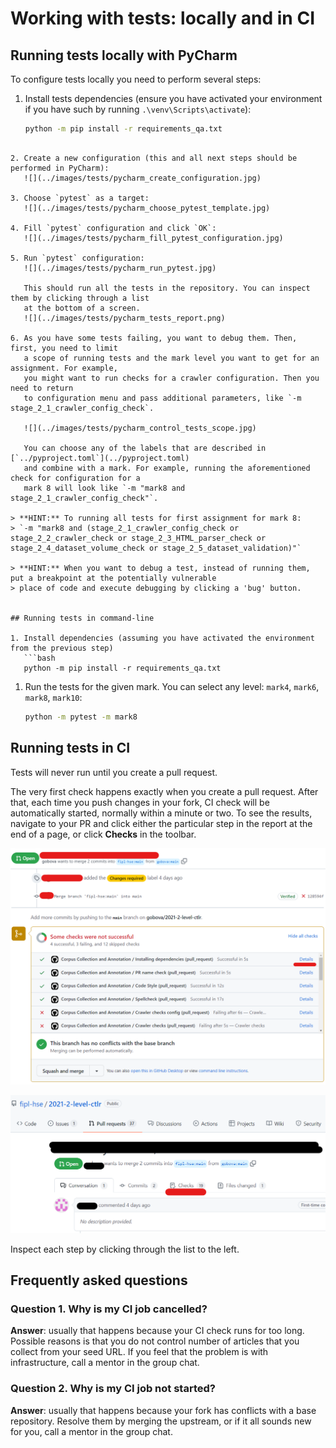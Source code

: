 # Working with tests: locally and in CI

## Running tests locally with PyCharm

To configure tests locally you need to perform several steps:

1. Install tests dependencies (ensure you have activated your environment if you have such by running
   `.\venv\Scripts\activate`):
   ```bash
   python -m pip install -r requirements_qa.txt
```

2. Create a new configuration (this and all next steps should be performed in PyCharm):
   ![](../images/tests/pycharm_create_configuration.jpg)

3. Choose `pytest` as a target:
   ![](../images/tests/pycharm_choose_pytest_template.jpg)

4. Fill `pytest` configuration and click `OK`:
   ![](../images/tests/pycharm_fill_pytest_configuration.jpg)

5. Run `pytest` configuration:
   ![](../images/tests/pycharm_run_pytest.jpg)
   
   This should run all the tests in the repository. You can inspect them by clicking through a list
   at the bottom of a screen.
   ![](../images/tests/pycharm_tests_report.png)

6. As you have some tests failing, you want to debug them. Then, first, you need to limit
   a scope of running tests and the mark level you want to get for an assignment. For example,
   you might want to run checks for a crawler configuration. Then you need to return 
   to configuration menu and pass additional parameters, like `-m stage_2_1_crawler_config_check`.
   
   ![](../images/tests/pycharm_control_tests_scope.jpg)
   
   You can choose any of the labels that are described in [`../pyproject.toml`](../pyproject.toml)
   and combine with a mark. For example, running the aforementioned check for configuration for a
   mark 8 will look like `-m "mark8 and stage_2_1_crawler_config_check"`. 

> **HINT:** To running all tests for first assignment for mark 8: 
> `-m "mark8 and (stage_2_1_crawler_config_check or stage_2_2_crawler_check or stage_2_3_HTML_parser_check or stage_2_4_dataset_volume_check or stage_2_5_dataset_validation)"`

> **HINT:** When you want to debug a test, instead of running them, put a breakpoint at the potentially vulnerable
> place of code and execute debugging by clicking a 'bug' button.


## Running tests in command-line

1. Install dependencies (assuming you have activated the environment from the previous step)
   ```bash
   python -m pip install -r requirements_qa.txt
   ```
   
1. Run the tests for the given mark. You can select any level: `mark4`, `mark6`, `mark8`, `mark10`:
   
   ```bash
   python -m pytest -m mark8
   ```

## Running tests in CI

Tests will never run until you create a pull request. 

The very first check happens 
exactly when you create a pull request. After that, each time you push changes in your fork,
CI check will be automatically started, normally within a minute or two. To see the results,
navigate to your PR and click either the particular step in the report at the end of a page,
or click **Checks** in the toolbar. 

![](../images/tests/ci_report.png)

![](../images/tests/ci_tab.png)

Inspect each step by clicking through the list to the left.


## Frequently asked questions

### Question 1. Why is my CI job cancelled?

**Answer**: usually that happens because your CI check runs for too long. Possible reasons is that you
do not control number of articles that you collect from your seed URL. If you feel that 
the problem is with infrastructure, call a mentor in the group chat.

### Question 2. Why is my CI job not started?

**Answer**: usually that happens because your fork has conflicts with a base repository. Resolve them
by merging the upstream, or if it all sounds new for you,  call a mentor in the group chat.
